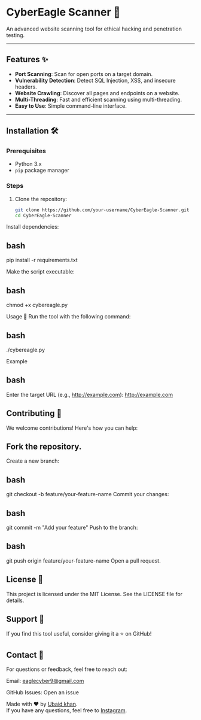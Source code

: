 # CyberEagle Scanner 🦅


An advanced website scanning tool for ethical hacking and penetration testing.

---

## Features ✨

- **Port Scanning**: Scan for open ports on a target domain.
- **Vulnerability Detection**: Detect SQL Injection, XSS, and insecure headers.
- **Website Crawling**: Discover all pages and endpoints on a website.
- **Multi-Threading**: Fast and efficient scanning using multi-threading.
- **Easy to Use**: Simple command-line interface.

---

## Installation 🛠️

### Prerequisites
- Python 3.x
- `pip` package manager

### Steps
1. Clone the repository:
   ```bash
   git clone https://github.com/your-username/CyberEagle-Scanner.git
   cd CyberEagle-Scanner
Install dependencies:

## bash

pip install -r requirements.txt

Make the script executable:

## bash
chmod +x cybereagle.py

Usage 🚀
Run the tool with the following command:

## bash
./cybereagle.py

Example
## bash
Enter the target URL (e.g., http://example.com): http://example.com

## Contributing 🤝
We welcome contributions! Here's how you can help:

## Fork the repository.

Create a new branch:

## bash
git checkout -b feature/your-feature-name
Commit your changes:

## bash

git commit -m "Add your feature"
Push to the branch:

## bash
git push origin feature/your-feature-name
Open a pull request.

## License 📜
This project is licensed under the MIT License. See the LICENSE file for details.

## Support 💖
If you find this tool useful, consider giving it a ⭐ on GitHub!

## Contact 📧
For questions or feedback, feel free to reach out:

Email: eaglecyber9@gmail.com

GitHub Issues: Open an issue

Made with ❤️ by [Ubaid khan](https://github.com/Cybereagle-lab).  
If you have any questions, feel free to [Instagram](Cybereagle-lab).
